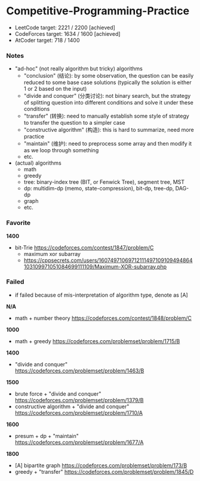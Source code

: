 # Competitive-Programming-Practice

- LeetCode target: 2221 / 2200 [achieved]
- CodeForces target: 1634 / 1600 [achieved]
- AtCoder target: 718 / 1400

### Notes

- "ad-hoc" (not really algorithm but tricky) algorithms
    - "conclusion" (结论): by some observation, the question can be easily reduced to some base case solutions (typically the solution is either 1 or 2 based on the input)
    - "divide and conquer" (分类讨论): not binary search, but the strategy of splitting question into different conditions and solve it under these conditions
    - "transfer" (转换): need to manually establish some style of strategy to transfer the question to a simpler case
    - "constructive algorithm" (构造): this is hard to summarize, need more practice
    - "maintain" (维护): need to preprocess some array and then modify it as we loop through something
    - etc.
- (actual) algorithms
    - math
    - greedy
    - tree: binary-index tree (BIT, or Fenwick Tree), segment tree, MST
    - dp: multidim-dp (memo, state-compression), bit-dp, tree-dp, DAG-dp
    - graph
    - etc.

### Favorite

**1400**

- bit-Trie https://codeforces.com/contest/1847/problem/C
    - maximum xor subarray
    - https://cppsecrets.com/users/16074971069712111497109109494864103109971051084699111109/Maximum-XOR-subarray.php

### Failed

- if failed because of mis-interpretation of algorithm type, denote as [A]

**N/A**

- math + number theory https://codeforces.com/contest/1848/problem/C

**1000**

- math + greedy https://codeforces.com/problemset/problem/1715/B

**1400**

- "divide and conquer" https://codeforces.com/problemset/problem/1463/B

**1500**

- brute force + "divide and conquer" https://codeforces.com/problemset/problem/1379/B
- constructive algorithm + "divide and conquer" https://codeforces.com/problemset/problem/1710/A

**1600**

- presum + dp + "maintain" https://codeforces.com/problemset/problem/1677/A

**1800**

- [A] bipartite graph https://codeforces.com/problemset/problem/173/B
- greedy + "transfer" https://codeforces.com/problemset/problem/1845/D